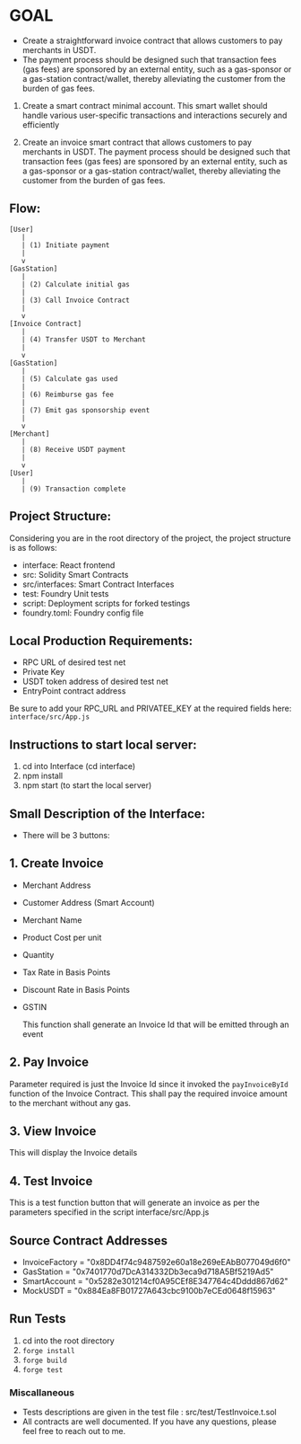 # GOAL
- Create a straightforward invoice contract that allows customers to pay merchants in USDT. 
- The payment process should be designed such that transaction fees (gas fees) are sponsored by an external entity, such as a gas-sponsor or a gas-station contract/wallet, thereby alleviating the customer from the burden of gas fees.

1. Create a smart contract minimal account. This smart wallet should handle various user-specific transactions and interactions securely and efficiently

2. Create an invoice smart contract that allows customers to pay merchants in USDT. The payment process should be designed such that transaction fees (gas fees) are sponsored by an external entity, such as a gas-sponsor or a gas-station contract/wallet, thereby alleviating the customer from the burden of gas fees.

## Flow: 
```plaintext
[User]
   |
   | (1) Initiate payment
   |
   v
[GasStation]
   |
   | (2) Calculate initial gas
   |
   | (3) Call Invoice Contract
   |
   v
[Invoice Contract]
   |
   | (4) Transfer USDT to Merchant
   |
   v
[GasStation]
   |
   | (5) Calculate gas used
   |
   | (6) Reimburse gas fee
   |
   | (7) Emit gas sponsorship event
   |
   v
[Merchant]
   |
   | (8) Receive USDT payment
   |
   v
[User]
   |
   | (9) Transaction complete
```

## Project Structure: 
Considering you are in the root directory of the project, the project structure is as follows:
- interface: React frontend
- src: Solidity Smart Contracts
- src/interfaces: Smart Contract Interfaces
- test: Foundry Unit tests
- script: Deployment scripts for forked testings
- foundry.toml: Foundry config file
## Local Production Requirements: 
- RPC URL of desired test net
- Private Key
- USDT token address of desired test net
- EntryPoint contract address

Be sure to add your RPC_URL and PRIVATEE_KEY at the required fields here: `interface/src/App.js`

## Instructions to start local server: 
1. cd into Interface (cd interface)
2. npm install
3. npm start (to start the local server)

## Small Description of the Interface:
- There will be 3 buttons: 
## 1. Create Invoice 
- Merchant Address
- Customer Address (Smart Account)
- Merchant Name
- Product Cost per unit
- Quantity
- Tax Rate in Basis Points
- Discount Rate in  Basis Points
- GSTIN

   This function shall generate an Invoice Id that will be emitted through an event

## 2. Pay Invoice  
Parameter required is just the Invoice Id since it invoked the `payInvoiceById` function  of the Invoice Contract. This shall pay the required invoice amount to the merchant without any gas. 
## 3. View Invoice  
This will display the Invoice details
## 4. Test Invoice 
This is a test function button that will generate an invoice as per the parameters specified in the script interface/src/App.js

## Source Contract Addresses
   - InvoiceFactory = "0x8DD4f74c9487592e60a18e269eEAbB077049d6f0"
   - GasStation = "0x7401770d7DcA314332Db3eca9d718A5Bf5219Ad5"
   - SmartAccount = "0x5282e301214cf0A95CEf8E347764c4Dddd867d62"
   - MockUSDT = "0x884Ea8FB01727A643cbc9100b7eCEd0648f15963"

## Run Tests
1. cd into the root directory
2. `forge install`
3. `forge build`
4. `forge test`

### Miscallaneous

- Tests descriptions are given in the test file : src/test/TestInvoice.t.sol
- All contracts are well documented. 
If you have any questions, please feel free to reach out to me.
